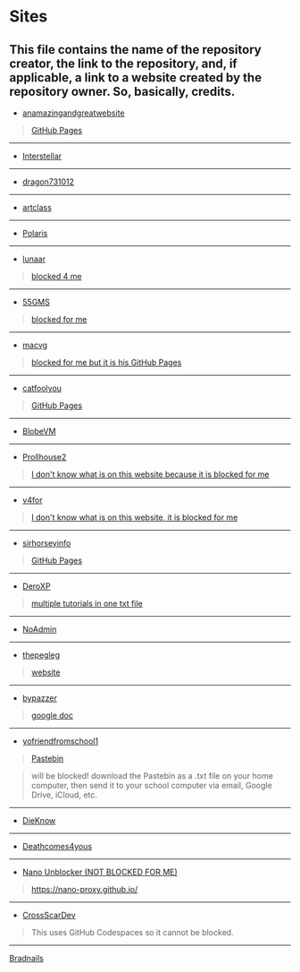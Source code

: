 # Sites
This file contains the name of the repository creator, the link to the repository, and, if applicable, a link to a website created by the repository owner. So, basically, credits.
------
- [anamazingandgreatwebsite](https://github.com/anamazingandgreatwebsite/anamazingandgreatwebsite.github.io)
> [GitHub Pages](https://anamazingandgreatwebsite.github.io)
----
- [Interstellar](https://github.com/UseInterstellar/Interstellar)
----
- [dragon731012](https://github.com/dragon731012/-WORKING-bookmarklets-and-games)
----
- [artclass](https://github.com/art-class/v4)
----
- [Polaris](https://github.com/Skoolgq/Polaris)
----
- [lunaar](https://github.com/Parcoil/lunaar.org)
> [blocked 4 me](https://lunaar.org/)
----
- [55GMS](https://github.com/55gms/55GMS)
> [blocked for me](https://55gms.com/)
----
- [macvg](https://github.com/Mac-Web/macvg)
> [blocked for me but it is his GitHub Pages](https://mac-web.github.io/macvg/)
----
- [catfoolyou](https://github.com/catfoolyou/Block-Bypass)
> [GitHub Pages](https://catfoolyou.github.io/Block-Bypass/)
----
- [BlobeVM](https://github.com/Blobby-Boi/BlobeVM)
----
- [Prollhouse2](https://github.com/Prollhouse2/gamesite)
> [I don't know what is on this website because it is blocked for me](https://prollon.top/)
----
- [v4for](https://github.com/v4for/v4for.github.io)
> [I don't know what is on this website, it is blocked for me](https://maxwellstevenson.com/)
----
- [sirhorseyinfo](https://github.com/sirhorseyinfo/sirhorseyinfo.github.io)
> [GitHub Pages](https://sirhorseyinfo.github.io/)
----
- [DeroXP](https://github.com/DeroXP/evading-school-blockers)
> [multiple tutorials in one txt file](https://raw.githubusercontent.com/DeroXP/evading-school-blockers/main/README.md)
----
- [NoAdmin](https://github.com/TomHorvathCZ/NoAdmin)
----
- [thepegleg](https://github.com/thepegleg/thepegleg.github.io)
> [website](http://pegleg.cbass92.org/)
----
- [bypazzer](https://github.com/aztro-leakz/BYPAZZR)
> [google doc](https://docs.google.com/document/d/1dC_MHIaeqc_b-0eZ_crIxLAHlqxoWdVp2U283E4Sj8Y/edit?tab=t.0#heading=h.z2u1mm4q6set)
----
- [yofriendfromschool1](https://github.com/yofriendfromschool1/School-Bypass)
> [Pastebin](https://pastebin.com/raw/v8asvQym)

> will be blocked! download the Pastebin as a .txt file on your home computer, then send it to your school computer via email, Google Drive, iCloud, etc.
----
- [DieKnow](https://github.com/eschan145/DieKnow)
----
- [Deathcomes4yous](https://github.com/Deathcomes4you/Deathcomes4yous-Firewall-Breach)
----
- [Nano Unblocker (NOT BLOCKED FOR ME)](https://github.com/titaniumnetwork-dev/nano)
> https://nano-proxy.github.io/
----
- [CrossScarDev](https://github.com/CrossScarDev/UBTW2)
> This uses GitHub Codespaces so it cannot be blocked.
----
[Bradnails](https://github.com/Project-Bradnails/Bradnails)
